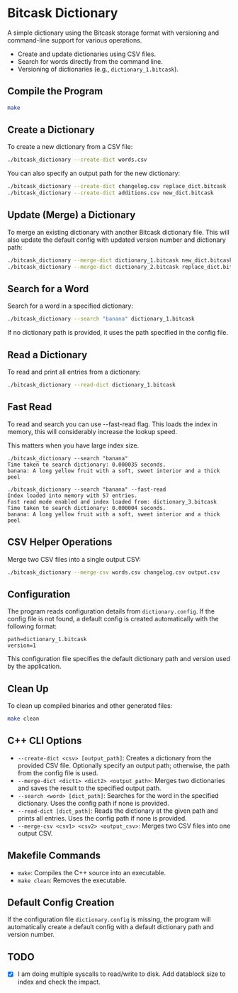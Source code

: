 
# Bitcask Dictionary

A simple dictionary using the Bitcask storage format with versioning and command-line support for various operations.

- Create and update dictionaries using CSV files.
- Search for words directly from the command line.
- Versioning of dictionaries (e.g., `dictionary_1.bitcask`).

## Compile the Program

```bash
make
```

## Create a Dictionary

To create a new dictionary from a CSV file:

```bash
./bitcask_dictionary --create-dict words.csv
```

You can also specify an output path for the new dictionary:

```bash
./bitcask_dictionary --create-dict changelog.csv replace_dict.bitcask
./bitcask_dictionary --create-dict additions.csv new_dict.bitcask
```

## Update (Merge) a Dictionary

To merge an existing dictionary with another Bitcask dictionary file. 
This will also update the default config with updated version number and dictionary path:

```bash
./bitcask_dictionary --merge-dict dictionary_1.bitcask new_dict.bitcask dictionary_2.bitcask
./bitcask_dictionary --merge-dict dictionary_2.bitcask replace_dict.bitcask dictionary_3.bitcask
```

## Search for a Word

Search for a word in a specified dictionary:

```bash
./bitcask_dictionary --search "banana" dictionary_1.bitcask
```

If no dictionary path is provided, it uses the path specified in the config file.

## Read a Dictionary

To read and print all entries from a dictionary:

```bash
./bitcask_dictionary --read-dict dictionary_1.bitcask
```
## Fast Read

To read and search you can use --fast-read flag. This loads the index in memory, this will considerably increase the lookup speed.

This matters when you have large index size.

```
./bitcask_dictionary --search "banana"
Time taken to search dictionary: 0.000035 seconds.
banana: A long yellow fruit with a soft, sweet interior and a thick peel

./bitcask_dictionary --search "banana" --fast-read
Index loaded into memory with 57 entries.
Fast read mode enabled and index loaded from: dictionary_3.bitcask
Time taken to search dictionary: 0.000004 seconds.
banana: A long yellow fruit with a soft, sweet interior and a thick peel

```

## CSV Helper Operations

Merge two CSV files into a single output CSV:

```bash
./bitcask_dictionary --merge-csv words.csv changelog.csv output.csv
```

## Configuration

The program reads configuration details from `dictionary.config`. If the config file is not found, a default config is created automatically with the following format:

```
path=dictionary_1.bitcask
version=1
```

This configuration file specifies the default dictionary path and version used by the application.

## Clean Up

To clean up compiled binaries and other generated files:

```bash
make clean
```

## C++ CLI Options

- `--create-dict <csv> [output_path]`: Creates a dictionary from the provided CSV file. Optionally specify an output path; otherwise, the path from the config file is used.
- `--merge-dict <dict1> <dict2> <output_path>`: Merges two dictionaries and saves the result to the specified output path.
- `--search <word> [dict_path]`: Searches for the word in the specified dictionary. Uses the config path if none is provided.
- `--read-dict [dict_path]`: Reads the dictionary at the given path and prints all entries. Uses the config path if none is provided.
- `--merge-csv <csv1> <csv2> <output_csv>`: Merges two CSV files into one output CSV.

## Makefile Commands

- `make`: Compiles the C++ source into an executable.
- `make clean`: Removes the executable.

## Default Config Creation

If the configuration file `dictionary.config` is missing, the program will automatically create a default config with a default dictionary path and version number.

## TODO
- [x] I am doing multiple syscalls to read/write to disk. Add datablock size to index and check the impact.
